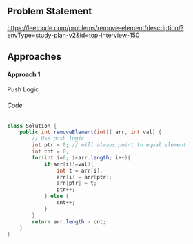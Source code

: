 ## Problem Statement
https://leetcode.com/problems/remove-element/description/?envType=study-plan-v2&id=top-interview-150

## Approaches
#### Approach 1
Push Logic

###### Code
```java
class Solution {
    public int removeElement(int[] arr, int val) {
        // Use push logic
        int ptr = 0; // will always point to equal element
        int cnt = 0;
        for(int i=0; i<arr.length; i++){
            if(arr[i]!=val){
                int t = arr[i];
                arr[i] = arr[ptr];
                arr[ptr] = t;
                ptr++;
            } else {
                cnt++;
            }
        }
        return arr.length - cnt;
    }
}
```